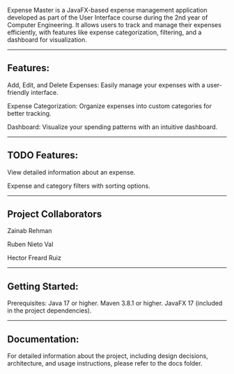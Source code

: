 Expense Master is a JavaFX-based expense management application developed as part of the User Interface course during the 2nd year of Computer Engineering. It allows users to track and manage their expenses efficiently, with features like expense categorization, filtering, and a dashboard for visualization.


-----------------------------------------------------------------------------------------------------------------------------------------------------------------------------------------------------------
## Features:

Add, Edit, and Delete Expenses: Easily manage your expenses with a user-friendly interface.

Expense Categorization: Organize expenses into custom categories for better tracking.

Dashboard: Visualize your spending patterns with an intuitive dashboard.

----------------------------------------------------------------------------------------------------------------------------------------------------------------------------------------------------------------

## TODO Features:

View detailed information about an expense.

Expense and category filters with sorting options.

-----------------------------------------------------------------------------------------------------------------------------------------------------------------------------------------------------------

## Project Collaborators

Zainab Rehman

Ruben Nieto Val

Hector Freard Ruiz



-----------------------------------------------------------------------------------------------------------------------------------------------------------------------------------------------------------

## Getting Started: 

Prerequisites: 
Java 17 or higher.
Maven 3.8.1 or higher.
JavaFX 17 (included in the project dependencies).


-----------------------------------------------------------------------------------------------------------------------------------------------------------------------------------------------------------

## Documentation:
For detailed information about the project, including design decisions, architecture, and usage instructions, please refer to the docs folder.
